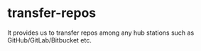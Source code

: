 # transfer-repos
It provides us to transfer repos among any hub stations such as GitHub/GitLab/Bitbucket etc.
